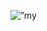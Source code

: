 <p align=”center”>
<img width=”200" height=”200" src=”https://raw.githubusercontent.com/Dharun-Srikanth/TechFam-Social-Media/main/Github%20Banner.png" alt=”my banner”>
</p>
